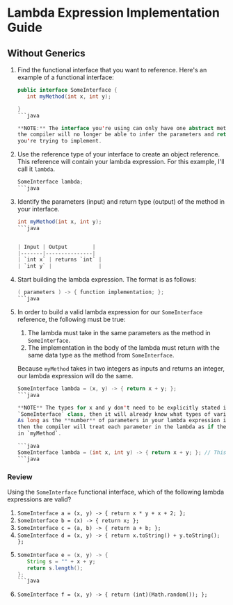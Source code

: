# Lambda Expression Implementation Guide

## Without Generics

1. Find the functional interface that you want to reference. Here's an example of a functional interface:

   ```java
   public interface SomeInterface {
      int myMethod(int x, int y);
   
   }
   ```java
   
   **NOTE:** The interface you're using can only have one abstract method. If there are more, then
   the compiler will no longer be able to infer the parameters and return type of the method
   you're trying to implement.
   
1. Use the reference type of your interface to create an object reference. This reference will contain
   your lambda expression. For this example, I'll call it `lambda`.
   
   ```java
   SomeInterface lambda;
   ```java
   
1. Identify the parameters (input) and return type (output) of the method in your interface.
   
   ```java
   int myMethod(int x, int y);
   ```java
   
   
   | Input | Output        |
   |-------|---------------|
   | `int x` | returns `int` |
   | `int y` |               |


1. Start building the lambda expression. The format is as follows:
   
   ```java
   ( parameters ) -> { function implementation; };
   ```java
   
1. In order to build a valid lambda expression for our `SomeInterface` reference, the following must be true:
   
   1.  The lambda must take in the same parameters as the method in `SomeInterface`.
   2.  The implementation in the body of the lambda must return with the same data type as 
       the method from `SomeInterface`.
   
   Because `myMethod` takes in two integers as inputs and returns an integer, our lambda expression will do the same.
   
   ```java
   SomeInterface lambda = (x, y) -> { return x + y; };
   ```java
   
   **NOTE** The types for x and y don't need to be explicitly stated in our lambda. If the compiler has access to the
   `SomeInterface` class, then it will already know what types of variables that `myMethod` should take in as parameters.
   As long as the **number** of parameters in your lambda expression is the same as the number of parameters in `myMethod`, 
   then the compiler will treat each parameter in the lambda as if they were the same data type as the respective parameters
   in `myMethod`.
   
   ```java
   SomeInterface lambda = (int x, int y) -> { return x + y; }; // This is the same as the lambda expression above!
   ```java
   
### Review

Using the `SomeInterface` functional interface, which of the following lambda expressions are valid?

1. `SomeInterface a = (x, y) -> { return x * y + x + 2; };`
1. `SomeInterface b = (x) -> { return x; };`
1. `SomeInterface c = (a, b) -> { return a + b; };`
1. `SomeInterface d = (x, y) -> { return x.toString() + y.toString(); };`
1. 
   ```java
   SomeInterface e = (x, y) -> {
      String s = "" + x + y;
      return s.length();
   };
   ```java
1. `SomeInterface f = (x, y) -> { return (int)(Math.random()); };`

